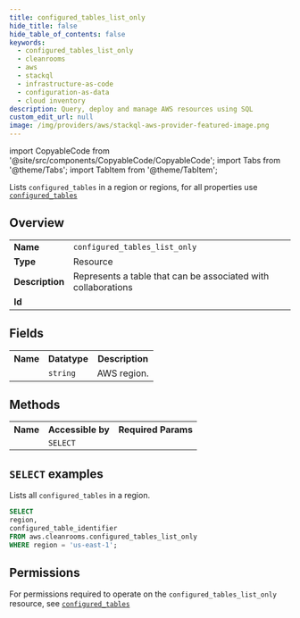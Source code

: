 ```yaml
---
title: configured_tables_list_only
hide_title: false
hide_table_of_contents: false
keywords:
  - configured_tables_list_only
  - cleanrooms
  - aws
  - stackql
  - infrastructure-as-code
  - configuration-as-data
  - cloud inventory
description: Query, deploy and manage AWS resources using SQL
custom_edit_url: null
image: /img/providers/aws/stackql-aws-provider-featured-image.png
---
```


import CopyableCode from '@site/src/components/CopyableCode/CopyableCode';
import Tabs from '@theme/Tabs';
import TabItem from '@theme/TabItem';

Lists <code>configured_tables</code> in a region or regions, for all properties use <a href="/providers/aws/serviceName/configured_tables/"><code>configured_tables</code></a>

## Overview
<table><tbody>
<tr><td><b>Name</b></td><td><code>configured_tables_list_only</code></td></tr>
<tr><td><b>Type</b></td><td>Resource</td></tr>
<tr><td><b>Description</b></td><td>Represents a table that can be associated with collaborations</td></tr>
<tr><td><b>Id</b></td><td><CopyableCode code="aws.cleanrooms.configured_tables_list_only" /></td></tr>
</tbody></table>

## Fields
<table><tbody><tr><th>Name</th><th>Datatype</th><th>Description</th></tr><tr><td><CopyableCode code="region" /></td><td><code>string</code></td><td>AWS region.</td></tr>
</tbody></table>

## Methods

<table><tbody>
  <tr>
    <th>Name</th>
    <th>Accessible by</th>
    <th>Required Params</th>
  </tr>
  <tr>
    <td><CopyableCode code="list_resources" /></td>
    <td><code>SELECT</code></td>
    <td><CopyableCode code="region" /></td>
  </tr>
</tbody></table>

## `SELECT` examples
Lists all <code>configured_tables</code> in a region.
```sql
SELECT
region,
configured_table_identifier
FROM aws.cleanrooms.configured_tables_list_only
WHERE region = 'us-east-1';
```


## Permissions

For permissions required to operate on the <code>configured_tables_list_only</code> resource, see <a href="/providers/aws/cleanrooms/configured_tables/#permissions"><code>configured_tables</code></a>

